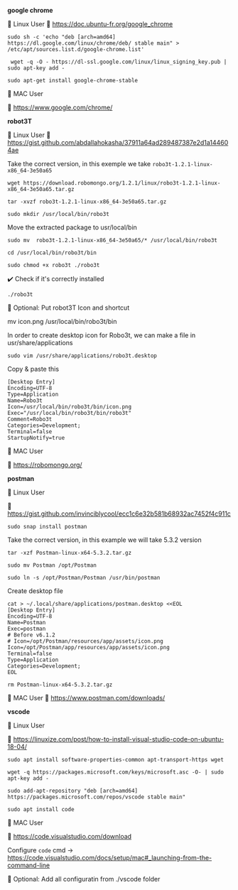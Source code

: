 **google chrome**

🐧 Linux User
:link: https://doc.ubuntu-fr.org/google_chrome

```console
sudo sh -c 'echo "deb [arch=amd64] https://dl.google.com/linux/chrome/deb/ stable main" > /etc/apt/sources.list.d/google-chrome.list'
```

```console
 wget -q -O - https://dl-ssl.google.com/linux/linux_signing_key.pub | sudo apt-key add -
```

```console
sudo apt-get install google-chrome-stable
```

🍎 MAC User

:link: https://www.google.com/chrome/

**robot3T**

🐧 Linux User
:link: https://gist.github.com/abdallahokasha/37911a64ad289487387e2d1a144604ae

Take the correct version, in this exemple we take `robo3t-1.2.1-linux-x86_64-3e50a65`

```console
wget https://download.robomongo.org/1.2.1/linux/robo3t-1.2.1-linux-x86_64-3e50a65.tar.gz
```

```console
tar -xvzf robo3t-1.2.1-linux-x86_64-3e50a65.tar.gz
```

```console
sudo mkdir /usr/local/bin/robo3t
```

Move the extracted package to usr/local/bin

```console
sudo mv  robo3t-1.2.1-linux-x86_64-3e50a65/* /usr/local/bin/robo3t
```

```console
cd /usr/local/bin/robo3t/bin
```

```console
sudo chmod +x robo3t ./robo3t
```

:heavy_check_mark: Check if it's correctly installed

```console
./robo3t
```

:triangular_flag_on_post: Optional: Put robot3T Icon and shortcut


mv icon.png /usr/local/bin/robo3t/bin

In order to create desktop icon for Robo3t, we can make a file in usr/share/applications

```console
sudo vim /usr/share/applications/robo3t.desktop
```
Copy & paste this

```
[Desktop Entry]
Encoding=UTF-8
Type=Application
Name=Robo3t
Icon=/usr/local/bin/robo3t/bin/icon.png
Exec="/usr/local/bin/robo3t/bin/robo3t"
Comment=Robo3t 
Categories=Development;
Terminal=false
StartupNotify=true
```

🍎 MAC User

:link: https://robomongo.org/

**postman**

🐧 Linux User

:link: https://gist.github.com/invinciblycool/ecc1c6e32b581b68932ac7452f4c911c

```console
sudo snap install postman
```

Take the correct version, in this example we will take 5.3.2 version

```console
tar -xzf Postman-linux-x64-5.3.2.tar.gz
```

```console
sudo mv Postman /opt/Postman
```

```console
sudo ln -s /opt/Postman/Postman /usr/bin/postman
```

Create desktop file

```console
cat > ~/.local/share/applications/postman.desktop <<EOL
[Desktop Entry]
Encoding=UTF-8
Name=Postman
Exec=postman
# Before v6.1.2
# Icon=/opt/Postman/resources/app/assets/icon.png
Icon=/opt/Postman/app/resources/app/assets/icon.png
Terminal=false
Type=Application
Categories=Development;
EOL
```

```console
rm Postman-linux-x64-5.3.2.tar.gz
```

🍎 MAC User
:link: https://www.postman.com/downloads/

**vscode**

🐧 Linux User

:link: https://linuxize.com/post/how-to-install-visual-studio-code-on-ubuntu-18-04/

```console
sudo apt install software-properties-common apt-transport-https wget
```

```console
wget -q https://packages.microsoft.com/keys/microsoft.asc -O- | sudo apt-key add -
```

```console
sudo add-apt-repository "deb [arch=amd64] https://packages.microsoft.com/repos/vscode stable main"
```

```console
sudo apt install code
```

🍎 MAC User

:link: https://code.visualstudio.com/download

Configure `code` cmd -> https://code.visualstudio.com/docs/setup/mac#_launching-from-the-command-line


:triangular_flag_on_post: Optional: Add all configuratin from ./vscode folder

